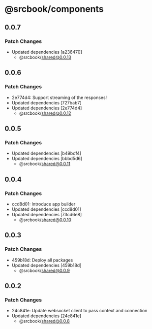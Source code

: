 # @srcbook/components

## 0.0.7

### Patch Changes

- Updated dependencies [a236470]
  - @srcbook/shared@0.0.13

## 0.0.6

### Patch Changes

- 2e774d4: Support streaming of the responses!
- Updated dependencies [727bab7]
- Updated dependencies [2e774d4]
  - @srcbook/shared@0.0.12

## 0.0.5

### Patch Changes

- Updated dependencies [b49bdf4]
- Updated dependencies [bbbd5d6]
  - @srcbook/shared@0.0.11

## 0.0.4

### Patch Changes

- ccd8d01: Introduce app builder
- Updated dependencies [ccd8d01]
- Updated dependencies [73cd6e8]
  - @srcbook/shared@0.0.10

## 0.0.3

### Patch Changes

- 459b18d: Deploy all packages
- Updated dependencies [459b18d]
  - @srcbook/shared@0.0.9

## 0.0.2

### Patch Changes

- 24c841e: Update websocket client to pass context and connection
- Updated dependencies [24c841e]
  - @srcbook/shared@0.0.8
